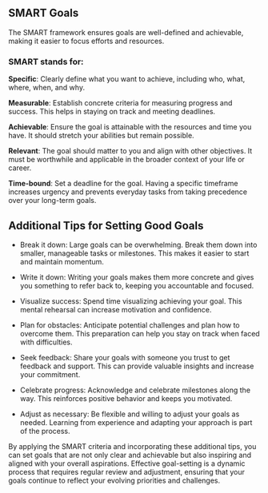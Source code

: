 ## SMART Goals  
  
The SMART framework ensures goals are well-defined and achievable, making it easier to focus efforts and resources. 

### SMART stands for:  

**Specific**: Clearly define what you want to achieve, including who, what, where, when, and why.  
  
**Measurable**: Establish concrete criteria for measuring progress and success. This helps in staying on track and meeting deadlines.  
  
**Achievable**: Ensure the goal is attainable with the resources and time you have. It should stretch your abilities but remain possible.  
  
**Relevant**: The goal should matter to you and align with other objectives. It must be worthwhile and applicable in the broader context of your life or career.  
  
**Time-bound**: Set a deadline for the goal. Having a specific timeframe increases urgency and prevents everyday tasks from taking precedence over your long-term goals.  
  
  
## Additional Tips for Setting Good Goals  
  
- Break it down: Large goals can be overwhelming. Break them down into smaller, manageable tasks or milestones. This makes it easier to start and maintain momentum.  

- Write it down: Writing your goals makes them more concrete and gives you something to refer back to, keeping you accountable and focused.  

- Visualize success: Spend time visualizing achieving your goal. This mental rehearsal can increase motivation and confidence.  

- Plan for obstacles: Anticipate potential challenges and plan how to overcome them. This preparation can help you stay on track when faced with difficulties.  

- Seek feedback: Share your goals with someone you trust to get feedback and support. This can provide valuable insights and increase your commitment.  

- Celebrate progress: Acknowledge and celebrate milestones along the way. This reinforces positive behavior and keeps you motivated.  

- Adjust as necessary: Be flexible and willing to adjust your goals as needed. Learning from experience and adapting your approach is part of the process.  


By applying the SMART criteria and incorporating these additional tips, you can set goals that are not only clear and achievable but also inspiring and aligned with your overall aspirations. Effective goal-setting is a dynamic process that requires regular review and adjustment, ensuring that your goals continue to reflect your evolving priorities and challenges.
